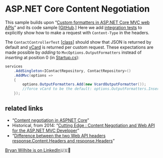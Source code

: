 # ASP.NET Core Content Negotiation

This sample builds upon “[Custom formatters in ASP.NET Core MVC web APIs](https://docs.microsoft.com/en-us/aspnet/core/mvc/advanced/custom-formatters)” and its code sample [[GitHub](https://github.com/aspnet/Docs/tree/master/aspnetcore/mvc/advanced/custom-formatters/sample).] Here we add [integration tests](./Songhay.ContentNegotiation/Songhay.ContentNegotiation.Tests) to explicitly show how to make a request with `Content-Type` in the headers.

The `ContactControllerTest` [[class](./Songhay.ContentNegotiation/Songhay.ContentNegotiation.Tests/Controllers/ContactsControllerTest.cs)] should show that JSON is returned by default and [vCard](https://en.wikipedia.org/wiki/VCard) is returned per custom request. These expectations are made possible by _adding_ to `MvcOptions.OutputFormatters` instead of _inserting_ at position 0 (in [Startup.cs](./Songhay.ContentNegotiation/Songhay.ContentNegotiation/Startup.cs)):

```c#
services
    .AddSingleton<IContactRepository, ContactRepository>()
    .AddMvc(options =>
    {
        options.OutputFormatters.Add(new VcardOutputFormatter());
        //force vCard to be the default: options.OutputFormatters.Insert(0, new VcardOutputFormatter());
    });
```

## related links

* “[Content negotiation in ASPNET Core](https://dotnetthoughts.net/content-negotiation-in-aspnet-core/)”
* Historical, from 2014: “[Cutting Edge : Content Negotiation and Web API for the ASP.NET MVC Developer](https://msdn.microsoft.com/en-us/magazine/dn574797.aspx)”
* “[Difference between the two Web API headers response.Content.Headers and response.Headers](https://stackoverflow.com/questions/23209038/difference-between-the-two-web-api-headers-response-content-headers-and-response)”

[Bryan Wilhite is on LinkedIn](https://www.linkedin.com/in/wilhite)🇺🇸💼
